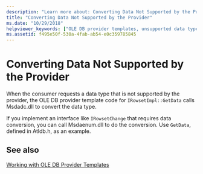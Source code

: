 ```yaml
---
description: "Learn more about: Converting Data Not Supported by the Provider"
title: "Converting Data Not Supported by the Provider"
ms.date: "10/29/2018"
helpviewer_keywords: ["OLE DB provider templates, unsupported data types"]
ms.assetid: f495e50f-530a-4fab-ab54-e0c359785845
---
```

# Converting Data Not Supported by the Provider

When the consumer requests a data type that is not supported by the provider, the OLE DB provider template code for `IRowsetImpl::GetData` calls Msdadc.dll to convert the data type.

If you implement an interface like `IRowsetChange` that requires data conversion, you can call Msdaenum.dll to do the conversion. Use `GetData`, defined in Atldb.h, as an example.

## See also

[Working with OLE DB Provider Templates](../../data/oledb/working-with-ole-db-provider-templates.md)
